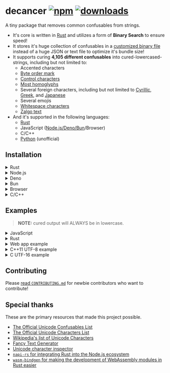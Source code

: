 # decancer [![npm][npm-image]][npm-url] [![downloads][downloads-image]][downloads-url]

[npm-image]: https://img.shields.io/npm/v/decancer.svg
[npm-url]: https://npmjs.org/package/decancer
[downloads-image]: https://img.shields.io/npm/dm/decancer.svg
[downloads-url]: https://npmjs.org/package/decancer

A tiny package that removes common confusables from strings.

- It's core is written in [Rust](https://www.rust-lang.org) and utilizes a form of **Binary Search** to ensure speed!
- It stores it's huge collection of confusables in a [customized binary file](https://github.com/null8626/decancer/blob/main/core/bin/confusables.bin) instead of a huge JSON or text file to optimize it's bundle size!
- It supports curing **4,105 different confusables** into cured-lowercased-strings, including but not limited to:
	- Accented characters
	- [Byte order mark](https://en.wikipedia.org/wiki/Byte_order_mark)
	- [Control characters](https://en.wikipedia.org/wiki/Control_character)
	- [Most homoglyphs](https://en.wikipedia.org/wiki/Homoglyph)
	- Several foreign characters, including but not limited to [Cyrillic](https://en.wikipedia.org/wiki/Cyrillic_script), [Greek](https://en.wikipedia.org/wiki/Greek_alphabet), and [Japanese](https://en.wikipedia.org/wiki/Kanji)
	- Several emojis
	- [Whitespace characters](https://en.wikipedia.org/wiki/Whitespace_character)
	- [Zalgo text](https://en.wikipedia.org/wiki/Zalgo_text)
- And it's supported in the following languages:
	- [Rust](https://crates.io/crates/decancer)
	- JavaScript ([Node.js/Deno/Bun](https://www.npmjs.com/package/decancer)/Browser)
	- C/C++
	- [Python](https://pypi.org/project/decancer-py) (unofficial)

## Installation

<details>
<summary>Rust</summary>

In your `Cargo.toml`:

```toml
decancer = "1.5.3"
```
</details>
<details>
<summary>Node.js</summary>

In your shell:

```console
$ npm install decancer
```

In your code:

```js
const decancer = require('decancer')
```
</details>
<details>
<summary>Deno</summary>

In your code:

```ts
import decancer from "npm:decancer"
```
</details>
<details>
<summary>Bun</summary>

In your shell:

```console
$ bun install decancer
```

In your code:

```js
const decancer = require('decancer')
```
</details>
<details>
<summary>Browser</summary>

In your code:

```html
<script type="module">
  import init from "https://cdn.jsdelivr.net/gh/null8626/decancer@v1.5.3/bindings/wasm/bin/decancer.min.js"

  const decancer = await init()
</script>
```
</details>
<details>
<summary>C/C++</summary>

Prerequisites:

- [Git](https://git-scm.com/)
- [Rust](https://rustup.rs/)

```console
$ git clone https://github.com/null8626/decancer.git --depth 1
$ cd decancer/bindings/native
$ cargo build --release
```
</details>

## Examples

> **NOTE:** cured output will ALWAYS be in lowercase.

<details>
<summary>JavaScript</summary>

```js
const cured = decancer('vＥⓡ𝔂 𝔽𝕌Ňℕｙ ţ乇𝕏𝓣')

// cured here is a CuredString object wrapping over the cured string
// for comparison purposes, it's more recommended to use the methods provided by the CuredString class.

if (cured.contains('funny')) {
  console.log('found the funny')
}

if (cured.equals('very funny text') && cured.startsWith('very') && cured.endsWith('text')) {
  console.log('it works!')
}

console.log(cured.toString()); // 'very funny text'
```
</details>
<details>
<summary>Rust</summary>

```rust
extern crate decancer;

fn main() {
  let cured = decancer::cure("vＥⓡ𝔂 𝔽𝕌Ňℕｙ ţ乇𝕏𝓣");

  // cured here is a decancer::CuredString struct wrapping over the cured string
  // for comparison purposes, it's more recommended to use the methods provided by the decancer::CuredString struct.
  
  assert_eq!(cured, "very funny text");
  assert!(cured.starts_with("very"));
  assert!(cured.contains("funny"));
  assert!(cured.ends_with("text"));

  let _output_str = cured.into_str(); // retrieve the String inside and consume the struct.
}
```
</details>
<details>
<summary>Web app example</summary>

```html
<!DOCTYPE html>
<html lang="en">
  <head>
    <meta charset="utf-8">
    <title>Decancerer!!! (tm)</title>
    <style>
      textarea {
        font-size: 30px;
      }
      
      #cure {
        font-size: 20px;
        padding: 5px 30px;
      }
    </style>
  </head>
  <body>
    <h3>Input cancerous text here:</h3>
    <textarea rows="10" cols="30"></textarea>
    <br />
    <button id="cure" onclick="cure()">cure!</button>
    <script type="module">
      import init from "https://cdn.jsdelivr.net/gh/null8626/decancer@v1.5.3/bindings/wasm/bin/decancer.min.js"
      
      const decancer = await init()
      
      window.cure = function () {
        const textarea = document.querySelector("textarea")
        
        if (!textarea.value.length) {
          return alert("There's no text!!!")
        }
        
        textarea.value = decancer(textarea.value).toString()
      }
    </script>
  </body>
</html>
```
</details>
<details>
<summary>C++11 UTF-8 example</summary>

```cpp
#include <decancer.h>

#include <cstring>
#include <cstdlib>
#include <cstdio>

// global variable for assertion purposes only
decancer_cured_t cured;

// our quick assert function
static void assert(const bool expr, char * message) {
  if (!expr) {
    fprintf(stderr, "assertion failed (%s)\n", message);
    decancer_free(cured); // clean things up before exiting
    exit(1);
  }
}

int main(void) {
  uint8_t string[] = u8"vＥⓡ𝔂 𝔽𝕌Ňℕｙ ţ乇𝕏𝓣";
  
  // cure string
  cured = decancer_cure(string, sizeof(string) - sizeof(uint8_t));
  
  // comparisons
  assert(decancer_equals(cured, "very funny text", 15), "equals");
  assert(decancer_starts_with(cured, "very", 4), "starts_with");
  assert(decancer_ends_with(cured, "text", 4), "ends_with");
  assert(decancer_contains(cured, "funny", 5), "contains");
  
  // coerce output as a raw UTF-8 pointer and retrieve it's size (in bytes)
  size_t output_size;
  const uint8_t * output_raw = decancer_raw(cured, &output_size);
  
  // assert raw cured utf-8 size to be 15 bytes (size of "very funny text")
  assert(output_size == 15, "raw output size");

  // utf-8 bytes for "very funny text"
  const uint8_t expected_raw[] = { 0x76, 0x65, 0x72, 0x79, 0x20,
                                   0x66, 0x75, 0x6e, 0x6e, 0x79,
                                   0x20, 0x74, 0x65, 0x78, 0x74 };

  char assert_message[38];
  for (uint32_t i = 0; i < sizeof(expected_raw); i++) {
    sprintf(assert_message, "mismatched utf-8 contents at index %u", i);
    assert(output_raw[i] == expected_raw[i], assert_message);
  }
  
  // free cured string (required)
  decancer_free(cured);
  return 0;
}
```
</details>
<details>
<summary>C UTF-16 example</summary>

```c
#include <decancer.h>

#include <stdlib.h>
#include <stdio.h>

// global variable for assertion purposes only
decancer_cured_t cured;
wdecancer_raw_cured_t output_raw = NULL;

// our quick assert function
static void assert(const bool expr, const char * message) {
  if (!expr) {
    fprintf(stderr, "assertion failed (%s)\n", message);
    
    // clean things up before exiting
    if (output_raw != NULL) {
      wdecancer_raw_free(output_raw);
      output_raw = NULL;
    }
    
    decancer_free(cured);
    exit(1);
  }
}

int main(void) {
  wchar_t string[] = L"vＥⓡ𝔂 𝔽𝕌Ňℕｙ ţ乇𝕏𝓣";
  
  // cure string
  cured = wdecancer_cure(string, (sizeof(string) - sizeof(wchar_t)) / sizeof(wchar_t));
  
  // comparisons
  assert(wdecancer_equals(cured, L"very funny text", 15), "wide equals");
  assert(wdecancer_starts_with(cured, L"very", 4), "wide starts_with");
  assert(wdecancer_ends_with(cured, L"text", 4), "wide ends_with");
  assert(wdecancer_contains(cured, L"funny", 5), "wide contains");
  
  // coerce output as a raw UTF-16 pointer and retrieve it's length (in CHARACTERS)
  size_t output_length;
  output_raw = wdecancer_raw(cured, &output_length);
  const wchar_t * output_raw_ptr = wdecancer_raw_ptr(output_raw);
  
  // assert raw cured utf-16 length to be 15 characters (length of "very funny text", NOT in bytes)
  assert(output_length == 15, "wide raw output size");

  // utf-16 bytes for "very funny text"
  const wchar_t expected_raw[] = { 0x76, 0x65, 0x72, 0x79, 0x20,
                                   0x66, 0x75, 0x6e, 0x6e, 0x79,
                                   0x20, 0x74, 0x65, 0x78, 0x74 };

  char assert_message[39];
  for (uint32_t i = 0; i < sizeof(expected_raw) / sizeof(wchar_t); i++) {
    sprintf(assert_message, "mismatched utf-16 contents at index %u", i);
    assert(output_raw_ptr[i] == expected_raw[i], assert_message);
  }
  
  // free raw cured UTF-16 string (required)
  wdecancer_raw_free(output_raw);
  
  // free cured string (required)
  decancer_free(cured);
  return 0;
}
```
</details>

## Contributing

Please [read `CONTRIBUTING.md`](https://github.com/null8626/decancer/blob/main/CONTRIBUTING.md) for newbie contributors who want to contribute!

## Special thanks

These are the primary resources that made this project possible.

- [The Official Unicode Confusables List](https://util.unicode.org/UnicodeJsps/confusables.jsp)
- [The Official Unicode Characters List](https://unicode.org/Public/UNIDATA/UnicodeData.txt)
- [Wikipedia's list of Unicode Characters](https://en.wikipedia.org/wiki/List_of_Unicode_characters)
- [Fancy Text Generator](https://lingojam.com/FancyTextGenerator)
- [Unicode character inspector](https://apps.timwhitlock.info/unicode/inspect)
- [`napi-rs` for integrating Rust into the Node.js ecosystem](https://napi.rs/)
- [`wasm-bindgen` for making the development of WebAssembly modules in Rust easier](https://github.com/rustwasm/wasm-bindgen)